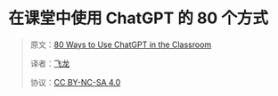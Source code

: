 # 在课堂中使用 ChatGPT 的 80 个方式

> 原文：[80 Ways to Use ChatGPT in the Classroom](https://annas-archive.org/md5/ce308405d3a262eb1c84eef74ec3d6c2)
> 
> 译者：[飞龙](https://github.com/wizardforcel)
> 
> 协议：[CC BY-NC-SA 4.0](https://creativecommons.org/licenses/by-nc-sa/4.0/)